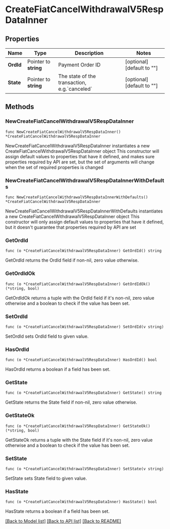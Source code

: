 # CreateFiatCancelWithdrawalV5RespDataInner

## Properties

Name | Type | Description | Notes
------------ | ------------- | ------------- | -------------
**OrdId** | Pointer to **string** | Payment Order ID | [optional] [default to ""]
**State** | Pointer to **string** | The state of the transaction, e.g.&#x60;canceled&#x60; | [optional] [default to ""]

## Methods

### NewCreateFiatCancelWithdrawalV5RespDataInner

`func NewCreateFiatCancelWithdrawalV5RespDataInner() *CreateFiatCancelWithdrawalV5RespDataInner`

NewCreateFiatCancelWithdrawalV5RespDataInner instantiates a new CreateFiatCancelWithdrawalV5RespDataInner object
This constructor will assign default values to properties that have it defined,
and makes sure properties required by API are set, but the set of arguments
will change when the set of required properties is changed

### NewCreateFiatCancelWithdrawalV5RespDataInnerWithDefaults

`func NewCreateFiatCancelWithdrawalV5RespDataInnerWithDefaults() *CreateFiatCancelWithdrawalV5RespDataInner`

NewCreateFiatCancelWithdrawalV5RespDataInnerWithDefaults instantiates a new CreateFiatCancelWithdrawalV5RespDataInner object
This constructor will only assign default values to properties that have it defined,
but it doesn't guarantee that properties required by API are set

### GetOrdId

`func (o *CreateFiatCancelWithdrawalV5RespDataInner) GetOrdId() string`

GetOrdId returns the OrdId field if non-nil, zero value otherwise.

### GetOrdIdOk

`func (o *CreateFiatCancelWithdrawalV5RespDataInner) GetOrdIdOk() (*string, bool)`

GetOrdIdOk returns a tuple with the OrdId field if it's non-nil, zero value otherwise
and a boolean to check if the value has been set.

### SetOrdId

`func (o *CreateFiatCancelWithdrawalV5RespDataInner) SetOrdId(v string)`

SetOrdId sets OrdId field to given value.

### HasOrdId

`func (o *CreateFiatCancelWithdrawalV5RespDataInner) HasOrdId() bool`

HasOrdId returns a boolean if a field has been set.

### GetState

`func (o *CreateFiatCancelWithdrawalV5RespDataInner) GetState() string`

GetState returns the State field if non-nil, zero value otherwise.

### GetStateOk

`func (o *CreateFiatCancelWithdrawalV5RespDataInner) GetStateOk() (*string, bool)`

GetStateOk returns a tuple with the State field if it's non-nil, zero value otherwise
and a boolean to check if the value has been set.

### SetState

`func (o *CreateFiatCancelWithdrawalV5RespDataInner) SetState(v string)`

SetState sets State field to given value.

### HasState

`func (o *CreateFiatCancelWithdrawalV5RespDataInner) HasState() bool`

HasState returns a boolean if a field has been set.


[[Back to Model list]](../README.md#documentation-for-models) [[Back to API list]](../README.md#documentation-for-api-endpoints) [[Back to README]](../README.md)


